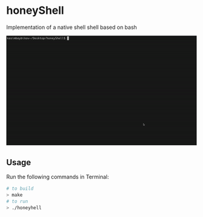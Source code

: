 # honeyShell
Implementation of a native shell shell based on bash

![image](./honeyShell.gif)

## Usage
Run the following commands in Terminal:
```bash
# to build
> make
# to run
> ./honeyhell 
```
